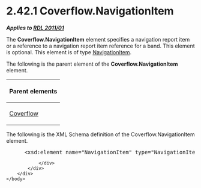 <html dir="LTR" xmlns:mshelp="http://msdn.microsoft.com/mshelp" xmlns:ddue="http://ddue.schemas.microsoft.com/authoring/2003/5" xmlns:xlink="http://www.w3.org/1999/xlink" xmlns:tool="http://www.microsoft.com/tooltip">
    <head>
        <meta http-equiv="Content-Type" content="text/html; CHARSET=utf-8"></meta>
        <meta name="save" content="history"></meta>
        <title>2.42.1 Coverflow.NavigationItem</title>
        <xml>
            <mshelp:toctitle title="2.42.1 Coverflow.NavigationItem"></mshelp:toctitle>
            <mshelp:rltitle title="[MS-RDL]: Coverflow.NavigationItem"></mshelp:rltitle>
            <mshelp:keyword index="A" term="3c4a02c6-678f-4592-aaeb-f66da310d2d9"></mshelp:keyword>
            <mshelp:attr name="DCSext.ContentType" value="open specification"></mshelp:attr>
            <mshelp:attr name="AssetID" value="3c4a02c6-678f-4592-aaeb-f66da310d2d9"></mshelp:attr>
            <mshelp:attr name="TopicType" value="kbRef"></mshelp:attr>
            <mshelp:attr name="DCSext.Title" value="[MS-RDL]: Coverflow.NavigationItem" />
        </xml>
    </head>
    <body>
        <div id="header">
            <h1 class="heading">2.42.1 Coverflow.NavigationItem</h1>
        </div>
        <div id="mainSection">
            <div id="mainBody">
                <div id="allHistory" class="saveHistory"></div>
                <div id="sectionSection0" class="section" name="collapseableSection">
                    

<p><b><i>Applies to </i></b><a href="bf2bab1a-b608-4bcc-b718-1cc1baa9579c.htm"><b><i>RDL 2011/01</i></b></a></p>

<p>The <b>Coverflow.NavigationItem</b> element specifies a
navigation report item or a reference to a navigation report item reference for
a band. This element is optional. This element is of type <a href="641d4b8e-25ed-425c-ad17-66ba777d2782.htm">NavigationItem</a>.</p>

<p>The following is the parent element of the <b>Coverflow.NavigationItem</b>
element.</p>

<table>
 <thead>
  <tr>
   <th>
   <p>Parent elements</p>
   </th>
  </tr>
 </thead>
 <tr>
  <td>
  <p><a href="abc2c5cb-891e-4b78-baec-9b692f1f388a.htm">Coverflow</a></p>
  </td>
 </tr>
</table>

<p>The following is the XML Schema definition of the
Coverflow.NavigationItem element.</p>

<dl>
<dd>
<div><pre> &lt;xsd:element name=&quot;NavigationItem&quot; type=&quot;NavigationItemType&quot; minOccurs=&quot;0&quot;  maxOccurs=&quot;1&quot;/&gt;
</pre></div>
</dd></dl>


                </div>
            </div>
        </div>
    </body>
</html>